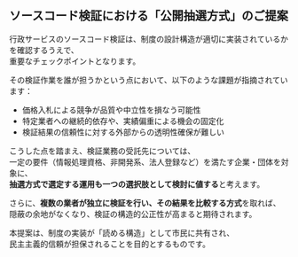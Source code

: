 ## ソースコード検証における「公開抽選方式」のご提案

行政サービスのソースコード検証は、制度の設計構造が適切に実装されているかを確認するうえで、  
重要なチェックポイントとなります。

その検証作業を誰が担うかという点において、以下のような課題が指摘されています：

- 価格入札による競争が品質や中立性を損なう可能性
- 特定業者への継続的依存や、実績偏重による機会の固定化
- 検証結果の信頼性に対する外部からの透明性確保が難しい

こうした点を踏まえ、検証業務の受託先については、  
一定の要件（情報処理資格、非開発系、法人登録など）を満たす企業・団体を対象に、  
**抽選方式で選定する運用も一つの選択肢として検討に値する**と考えます。

さらに、**複数の業者が独立に検証を行い、その結果を比較する方式**を取れば、  
隠蔽の余地がなくなり、検証の構造的公正性が高まると期待されます。

本提案は、制度の実装が「読める構造」として市民に共有され、  
民主主義的信頼が担保されることを目的とするものです。
